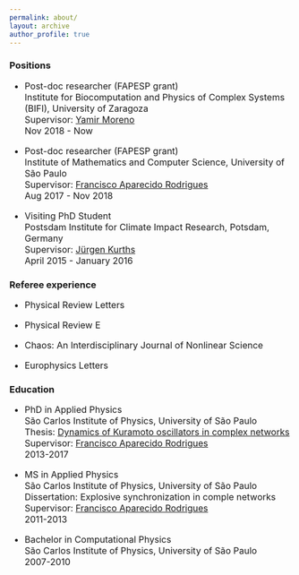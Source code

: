```yaml
---
permalink: about/
layout: archive
author_profile: true
---
```



<h3>Positions </h3>
<font size='3'>

<ul>
<li> <p>Post-doc researcher (FAPESP grant) <br/> 
		Institute for Biocomputation and Physics of Complex Systems (BIFI), University of Zaragoza<br/>
		Supervisor: <a href="http://cosnet.bifi.es/people/yamir-moreno/" target="_blank">Yamir Moreno</a><br/>
		Nov 2018 - Now
	</p>
</li>

<li> <p>Post-doc researcher (FAPESP grant) <br/> 
		Institute of Mathematics and Computer Science, University of São Paulo<br/>
		Supervisor: <a href="http://conteudo.icmc.usp.br/pessoas/francisco/" target="_blank">Francisco Aparecido Rodrigues</a><br/>
		Aug 2017 - Nov 2018
	</p>
</li>

<li> <p>Visiting PhD Student<br/> 
		Postsdam Institute for Climate Impact Research, Potsdam, Germany<br/>
		Supervisor: <a href="https://www.pik-potsdam.de/members/kurths" target="_blank">Jürgen Kurths</a><br/>
		April 2015 - January 2016
	</p>
</li>
</ul>
</font>

<h3>Referee experience</h3>
<font size='3'>

<ul>
<li> <p> Physical Review Letters <br/> 
	</p>
</li>
<li> <p> Physical Review E <br/> 
	</p>
</li>
<li> <p> Chaos: An Interdisciplinary Journal of Nonlinear Science <br/> 
	</p>
</li>
<li> <p> Europhysics Letters <br/> 
	</p>
</li>
</ul>
</font>


<h3>Education</h3>
<font size='3'>
<ul>
<li> <p>PhD in Applied Physics<br/> 
		São Carlos Institute of Physics, University of São Paulo<br/>
		Thesis: <a href="http://www.teses.usp.br/teses/disponiveis/76/76132/tde-21092017-100820/publico/ThomasKaueDalMasoPeron_DO_corrigida.pdf" target="_blank">Dynamics of Kuramoto oscillators in complex networks</a><br/>
		Supervisor: <a href="http://conteudo.icmc.usp.br/pessoas/francisco/" target="_blank">Francisco Aparecido Rodrigues</a><br/>
		2013-2017
	</p>
</li>

<li> <p>MS in Applied Physics<br/> 
		São Carlos Institute of Physics, University of São Paulo<br/>
		Dissertation: Explosive synchronization in comple networks<br/>
		Supervisor: <a href="http://conteudo.icmc.usp.br/pessoas/francisco/" target="_blank">Francisco Aparecido Rodrigues</a><br/>
		2011-2013
	</p>
</li>

<li> <p>Bachelor in Computational Physics<br/> 
		São Carlos Institute of Physics, University of São Paulo<br/>
		2007-2010
	</p>
</li>

</ul>
<font size='3'>

